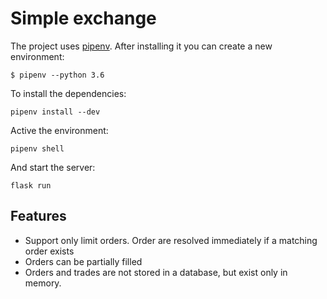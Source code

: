 Simple exchange
===============

The project uses [pipenv](https://github.com/pypa/pipenv). After installing it you can create a new environment:

```
$ pipenv --python 3.6
```

To install the dependencies:

```
pipenv install --dev
```

Active the environment:

```
pipenv shell
```

And start the server:

```
flask run
```

Features
--------

- Support only limit orders. Order are resolved immediately if a matching order exists
- Orders can be partially filled
- Orders and trades are not stored in a database, but exist only in memory.
